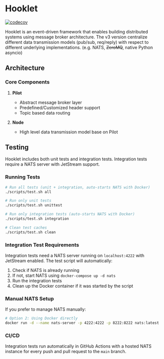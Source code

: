 # Hooklet
[![codecov](https://codecov.io/gh/yitech/hooklet/graph/badge.svg?token=3kf2NZNMKe)](https://codecov.io/gh/yitech/hooklet)


Hooklet is an event-driven framework that enables building distributed systems using message broker architecture. The v3 version centralize different data transmission models (pub/sub, req/reply) with respect to different underlying implementations. (e.g. NATS, ~~ZeroMQ~~, native Python asyncio)

## Architecture

### Core Components

1. **Pilot**
   - Abstract message broker layer
   - Predefined/Customized header support
   - Topic based data routing

2. **Node**
    - High level data transmission model base on Pilot

## Testing

Hooklet includes both unit tests and integration tests. Integration tests require a NATS server with JetStream support.

### Running Tests

```bash
# Run all tests (unit + integration, auto-starts NATS with Docker)
./scripts/test.sh all

# Run only unit tests
./scripts/test.sh unittest

# Run only integration tests (auto-starts NATS with Docker)
./scripts/test.sh integration

# Clean test caches
./scripts/test.sh clean
```

### Integration Test Requirements

Integration tests need a NATS server running on `localhost:4222` with JetStream enabled. The test script will automatically:

1. Check if NATS is already running
2. If not, start NATS using `docker-compose up -d nats`
3. Run the integration tests
4. Clean up the Docker container if it was started by the script

### Manual NATS Setup

If you prefer to manage NATS manually:

```bash
# Option 2: Using Docker directly
docker run -d --name nats-server -p 4222:4222 -p 8222:8222 nats:latest -js
```

### CI/CD

Integration tests run automatically in GitHub Actions with a hosted NATS instance for every push and pull request to the `main` branch.


